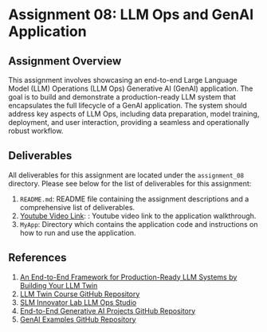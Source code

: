 # Assignment 08: LLM Ops and GenAI Application

## Assignment Overview

This assignment involves showcasing an end-to-end Large Language Model (LLM) Operations (LLM Ops) Generative AI (GenAI) application. The goal is to build and demonstrate a production-ready LLM system that encapsulates the full lifecycle of a GenAI application. The system should address key aspects of LLM Ops, including data preparation, model training, deployment, and user interaction, providing a seamless and operationally robust workflow.

## Deliverables

All deliverables for this assignment are located under the `assignment_08` directory.
Please see below for the list of deliverables for this assignment:

1. `README.md`: README file containing the assignment descriptions and a comprehensive list of deliverables.
2. [Youtube Video Link](youtube.com): : Youtube video link to the application walkthrough.
3. `MyApp`: Directory which contains the application code and instructions on how to run and use the application.

## References

1. [An End-to-End Framework for Production-Ready LLM Systems by Building Your LLM Twin](https://www.comet.com/site/blog/an-end-to-end-framework-for-production-ready-llm-systems-by-building-your-llm-twin/)
2. [LLM Twin Course GitHub Repository](https://github.com/decodingml/llm-twin-course)
3. [SLM Innovator Lab LLM Ops Studio](https://azure.github.io/slm-innovator-lab/3_llmops-aistudio/README.html)
4. [End-to-End Generative AI Projects GitHub Repository](https://github.com/GURPREETKAURJETHRA/END-TO-END-GENERATIVE-AI-PROJECTS)
5. [GenAI Examples GitHub Repository](https://github.com/opea-project/GenAIExamples)
